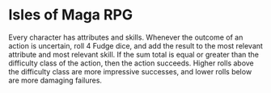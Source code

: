 Isles of Maga RPG
=================

Every character has attributes and skills. Whenever the outcome of an action is uncertain, roll 4 Fudge dice, and add the result to the most relevant attribute and most relevant skill. If the sum total is equal or greater than the difficulty class of the action, then the action succeeds. Higher rolls above the difficulty class are more impressive successes, and lower rolls below are more damaging failures.


